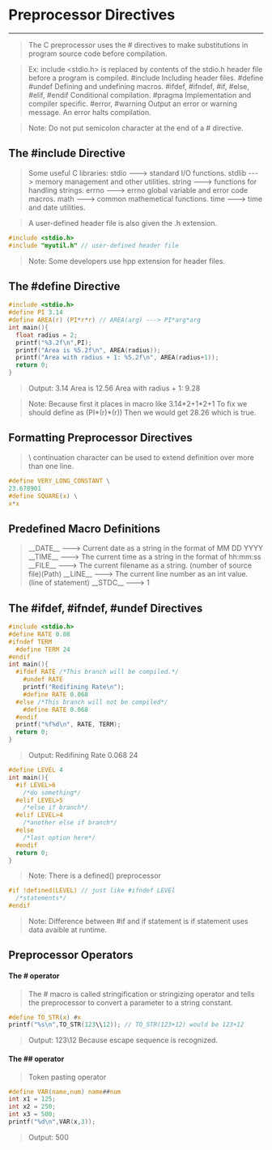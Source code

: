 # Preprocessor Directives
---

> The C preprocessor uses the # directives to make substitutions in program source code before compilation.

> Ex: include <stdio.h> is replaced by contents of the stdio.h header file before a program is compiled.
> #include Including header files.
> #define #undef Defining and undefining macros.
> #ifdef, #ifndef, #if, #else, #elif, #endif Conditional compilation.
> #pragma Implementation and compiler specific.
> #error, #warning Output an error or warning message. An error halts compilation.

> Note: Do not put semicolon character at the end of a # directive.

## The #include Directive

> Some useful C libraries:
> stdio ---> standard I/O functions.
> stdlib ---> memory management and other utilities.
> string ---> functions for handling strings.
> errno ---> errno global variable and error code macros.
> math ---> common mathemetical functions.
> time ---> time and date utilities.

> A user-defined header file is also given the .h extension.

```c
#include <stdio.h>
#include "myutil.h" // user-defined header file
```

> Note: Some developers use hpp extension for header files.

## The #define Directive

```c
#include <stdio.h>
#define PI 3.14
#define AREA(r) (PI*r*r) // AREA(arg) ---> PI*arg*arg
int main(){
  float radius = 2;
  printf("%3.2f\n",PI);
  printf("Area is %5.2f\n", AREA(radius));
  printf("Area with radius + 1: %5.2f\n", AREA(radius+1));
  return 0;
}
```

> Output:
> 3.14
> Area is 12.56
> Area with radius + 1: 9.28

> Note: Because first it places in macro like 3.14\*2+1\*2+1
> To fix we should define as (PI\*(r)\*(r))
> Then we would get 28.26 which is true.

## Formatting Preprocessor Directives

> \ continuation character can be used to extend definition over more than one line.

```c
#define VERY_LONG_CONSTANT \
23.678901
#define SQUARE(x) \
x*x
```

## Predefined Macro Definitions

> \_\_DATE\_\_ ---> Current date as a string in the format of MM DD YYYY
> \_\_TIME\_\_ ---> The current time as a string in the format of hh\:mm:ss
> \_\_FILE\_\_ ---> The current filename as a string. (number of source file)(Path)
> \_\_LINE\_\_ ---> The current line number as an int value. (line of statement)
> \_\_STDC\_\_ ---> 1

## The #ifdef, #ifndef, #undef Directives

```c
#include <stdio.h>
#define RATE 0.08
#ifndef TERM
  #define TERM 24
#endif
int main(){
  #ifdef RATE /*This branch will be compiled.*/
    #undef RATE
    printf("Redifining Rate\n");
    #define RATE 0.068
  #else /*This branch will not be compiled*/
    #define RATE 0.068
  #endif
  printf("%f%d\n", RATE, TERM);
  return 0;
}
```

> Output: 
> Redifining Rate
> 0.068 24

```c
#define LEVEL 4
int main(){
  #if LEVEL>6
    /*do something*/
  #elif LEVEL>5
    /*else if branch*/
  #elif LEVEL>4
    /*another else if branch*/
  #else
    /*last option here*/
  #endif
  return 0;
}
```

> Note: There is a defined() preprocessor

```c
#if !defined(LEVEL) // just like #ifndef LEVEl
  /*statements*/
#endif
```

> Note: Difference between #if and if statement is if statement uses data avaible at runtime.

## Preprocessor Operators

#### The \# operator

> The \# macro is called stringification or stringizing operator and tells the preprocessor to convert a parameter to a string constant.

```c
#define TO_STR(x) #x
printf("%s\n",TO_STR(123\\12)); // TO_STR(123+12) would be 123+12
```

> Output: 123\12 Because escape sequence is recognized.

#### The \## operator

> Token pasting operator

```c
#define VAR(name,num) name##num
int x1 = 125;
int x2 = 250;
int x3 = 500;
printf("%d\n",VAR(x,3));
```

> Output: 500
